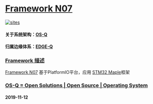 ﻿# [Framework N07](https://github.com/OS-Q/N07)

[![sites](http://182.61.61.133/link/resources/OSQ.png)](http://www.OS-Q.com)

#### 关于系统架构：[OS-Q](https://github.com/OS-Q)
#### 归属边缘体系：[EDGE-Q](https://github.com/EDGE-Q)

### [Framework 描述](https://github.com/OS-Q/N07/wiki) 

[Framework N07](https://github.com/OS-Q/N07) 基于PlatformIO平台，应用 [STM32 Maple](https://github.com/rogerclarkmelbourne/Arduino_STM32)框架

### [OS-Q = Open Solutions | Open Source |  Operating System ](http://www.OS-Q.com/N07)
####  2019-11-12